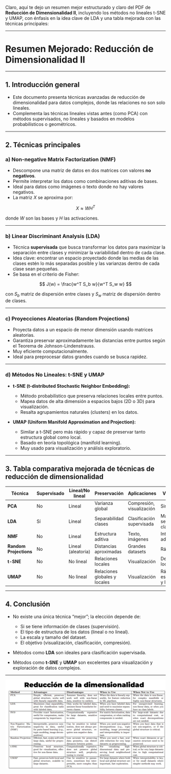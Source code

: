 Claro, aquí te dejo un resumen mejor estructurado y claro del PDF de **Reducción de Dimensionalidad II**, incluyendo los métodos no lineales t-SNE y UMAP, con énfasis en la idea clave de LDA y una tabla mejorada con las técnicas principales:

---

# Resumen Mejorado: Reducción de Dimensionalidad II

---

## 1. Introducción general

-   Este documento presenta técnicas avanzadas de reducción de dimensionalidad para datos complejos, donde las relaciones no son solo lineales.
-   Complementa las técnicas lineales vistas antes (como PCA) con métodos supervisados, no lineales y basados en modelos probabilísticos o geométricos.

---

## 2. Técnicas principales

### a) Non-negative Matrix Factorization (NMF)

-   Descompone una matriz de datos en dos matrices con valores **no negativos**.
-   Permite interpretar los datos como combinaciones aditivas de bases.
-   Ideal para datos como imágenes o texto donde no hay valores negativos.
-   La matriz $X$ se aproxima por:

$$
X \approx W H^T
$$

donde $W$ son las bases y $H$ las activaciones.

---

### b) Linear Discriminant Analysis (LDA)

-   Técnica **supervisada** que busca transformar los datos para maximizar la separación entre clases y minimizar la variabilidad dentro de cada clase.
-   Idea clave: encontrar un espacio proyectado donde las medias de las clases estén lo más separadas posible y las varianzas dentro de cada clase sean pequeñas.
-   Se basa en el criterio de Fisher:

$$
J(w) = \frac{w^T S_b w}{w^T S_w w}
$$

con $S_b$ matriz de dispersión entre clases y $S_w$ matriz de dispersión dentro de clases.

---

### c) Proyecciones Aleatorias (Random Projections)

-   Proyecta datos a un espacio de menor dimensión usando matrices aleatorias.
-   Garantiza preservar aproximadamente las distancias entre puntos según el Teorema de Johnson-Lindenstrauss.
-   Muy eficiente computacionalmente.
-   Ideal para preprocesar datos grandes cuando se busca rapidez.

---

### d) Métodos No Lineales: t-SNE y UMAP

-   **t-SNE (t-distributed Stochastic Neighbor Embedding):**

    -   Método probabilístico que preserva relaciones locales entre puntos.
    -   Mapea datos de alta dimensión a espacios bajos (2D o 3D) para visualización.
    -   Resalta agrupamientos naturales (clusters) en los datos.

-   **UMAP (Uniform Manifold Approximation and Projection):**

    -   Similar a t-SNE pero más rápido y capaz de preservar tanto estructura global como local.
    -   Basado en teoría topológica (manifold learning).
    -   Muy usado para visualización y análisis exploratorio.

---

## 3. Tabla comparativa mejorada de técnicas de reducción de dimensionalidad

| Técnica                | Supervisado | Lineal/No lineal   | Preservación                  | Aplicaciones              | Ventajas clave                             | Limitaciones                                |
| ---------------------- | ----------- | ------------------ | ----------------------------- | ------------------------- | ------------------------------------------ | ------------------------------------------- |
| **PCA**                | No          | Lineal             | Varianza global               | Compresión, visualización | Simple, eficiente                          | Solo relaciones lineales                    |
| **LDA**                | Sí          | Lineal             | Separabilidad clases          | Clasificación supervisada | Maximiza separación de clases              | Suposiciones gaussianas, clases balanceadas |
| **NMF**                | No          | Lineal             | Estructura aditiva            | Texto, imágenes           | Interpretabilidad, aditivo                 | Solo datos no negativos                     |
| **Random Projections** | No          | Lineal (aleatoria) | Distancias aproximadas        | Grandes datasets          | Rápido y simple                            | Pérdida de interpretabilidad                |
| **t-SNE**              | No          | No lineal          | Relaciones locales            | Visualización             | Destaca clusters locales                   | Computacionalmente costoso                  |
| **UMAP**               | No          | No lineal          | Relaciones globales y locales | Visualización             | Rápido, preserva estructura global y local | Parámetros sensibles                        |

---

## 4. Conclusión

-   No existe una única técnica “mejor”; la elección depende de:

    -   Si se tiene información de clases (supervisión).
    -   El tipo de estructura de los datos (lineal o no lineal).
    -   La escala y tamaño del dataset.
    -   El objetivo (visualización, clasificación, compresión).

-   Métodos como **LDA** son ideales para clasificación supervisada.

-   Métodos como **t-SNE** y **UMAP** son excelentes para visualización y exploración de datos complejos.

---

![alt text](image-4.png)

